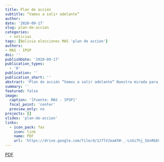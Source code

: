 ```yaml
---
title: Plan de acción
subtitle: “Vamos a salir adelante”
author:
date: '2020-09-17'
slug: plan-de-accion
categories:
  - noticias
tags: [Bolivia elecciones MAS 'plan de accion']
authors:
- MAS - IPSP
doi: ''
publishDate: '2020-09-17'
publication_types:
  - '0'
publication: ''
publication_short: ''
abstract: 'Plan de acción “Vamos a salir adelante” Nuestra mirada para reconstruir Bolivia'
summary: ''
featured: false
image:
  caption: '[Fuente: MAS - IPSP]'
  focal_point: 'center'
  preview_only: no
projects: []
slides: 'plan-de-accion'
links:
  - icon_pack: fas
    icon: link
    name: PDF
    url: 'https://drive.google.com/file/d/1J7lVJeaAYW-_-LnGi7hj_SUxRbE6zoDd/view?usp=sharing'
---
```



<div class="btn-links mb-3">
  <a class="btn btn-outline-primary my-1 mr-1" href="https://drive.google.com/file/d/1J7lVJeaAYW-_-LnGi7hj_SUxRbE6zoDd/view?usp=sharing" target="_blank" rel="noopener">
    <i class="fas fa-link mr-1"></i>
    PDF
  </a>
</div>